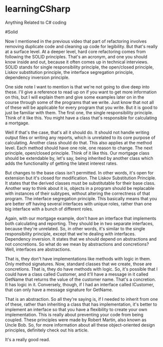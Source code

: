 # learningCSharp
Anything Related to C# coding

#Solid

 Now I mentioned in the previous video that part of refactoring involves removing duplicate code and cleaning up code for legibility. But that's really at a surface level. At a deeper level, hard core refactoring comes from following the SOLID principles. That's an acronym, and one you should know inside and out, because it often comes up in technical interviews. SOLID stands for single responsibility principle, the open/closed principle, Liskov substitution principle, the interface segregation principle, dependency inversion principle.

One side note I want to mention is that we're not going to dive deep into these. I'll give a reference to read up on if you want to get more information on this, but I will explain them and give some examples later on in the course through some of the programs that we write. Just know that not all of these will be applicable for every program that you write. But it is good to just be familiar with them. The first one, the single responsibility principle. Think of it like this. You might have a class that's responsible for calculating a mortgage.

Well if that's the case, that's all it should do. It should not handle writing output files or writing any reports, which is unrelated to its core purpose of calculating. Another class should do that. This also applies at the method level. Each method should have one role, one reason to change. The next principle, open/closed principle. Think of it like this. Our mortgage class should be extendable by, let's say, being inherited by another class which adds the functionality of getting the latest interest rates.

But changes to the base class isn't permitted. In other words, it's open for extension but it's closed for modification. The Liskov Substitution Principle. It states that the derived classes must be substitutable for their base class. Another way to think about it is, objects in a program should be replacable with instances of their subtypes, without altering the correctness of that program. The interface segregation principle. This basically means that you are better off having several interfaces with unique roles, rather than one big interface with a bunch of different roles.

Again, with our mortgage example, don't have an interface that implements both calculating and reporting. They should be in two separate interfaces, because they're unrelated. So, in other words, it's similar to the single responsibility principle, except that we're dealing with interfaces. Dependency inversion. It states that we should depend on abstractions and not concretions. So what do we mean by abstractions and concretions? Well, interfaces are abstractions.

That is, they don't have implementations like methods with logic in them. Only method signatures. Now, standard classes that we create, those are concretions. That is, they do have methods with logic. So, it's possible that I could have a class called Customer, and it'll have a message in it called GetName that returns the value of the customer name. That's a concretion. It has logic in it. Conversely, though, if I had an interface called ICustomer, that can only have a message signature for GetName.

That is an abstraction. So all they're saying is, if I needed to inherit from one of these, rather than inheriting a class that has implementation, it's better to implement an interface so that you have a flexibility to create your own implementation. This is really about preventing your code from being coupled. These principles were made by Robert Martin, also known as Uncle Bob. So, for more information about all these object-oriented design principles, definitely check out his article.

It's a really good read.
